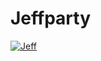 # Jeffparty

[![Jeff](https://yt-embed.herokuapp.com/embed?v=9g3--WYH8SY)](https://www.youtube.com/watch?v=9g3--WYH8SY)

